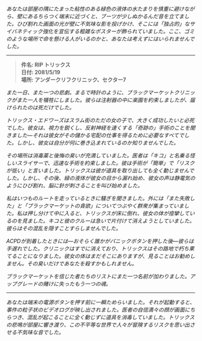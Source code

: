 _あなたは部屋の隅にたまった粘性のある緑色の液体の水たまりを慎重に避けながら、壁にあるちらつく端末に近づくと、ブーツが少しぬかるんだ音を立てました。ひび割れた画面の光が壁に不気味な影を投げかけ、そこには「独占的」なサイバネティック強化を宣伝する粗雑なポスターが飾られていました。ここ、ゴミのような場所で命を懸ける人がいるのかと、あなたは考えずにはいられませんでした。_

---

> **件名: RIP トリックス**  
> **日付: 2081/5/19**  
> **場所: アンダークリフクリニック、セクター7**

_また一日、また一つの悲劇。まるで時計のように、ブラックマーケットクリニックがまた一人を犠牲にしました。彼らは注射器の中に楽園を約束しましたが、届けられたのは死だけでした。_

_トリックス・エドワーズはスラム街のただの女の子で、大きく成功したいと必死でした。彼女は、視力を鋭くし、反射神経を速くする「奇跡の」手術のことを聞きました—それは彼女がその儲かる宅配の仕事を得るために必要なすべてでした。しかし、彼女は自分が何に巻き込まれているのか知りませんでした。_

_その場所は消毒薬と後悔の臭いが充満していました。医者は「キコ」と名乗る怪しいスライサーで、迅速な手術を約束しました。彼は手術が「簡単」で「リスクが低い」と言いました。トリックスは彼が道具を取り出しても全く動じませんでした。しかし、その後、緑の液体が彼女の目から漏れ始め、彼女の声は静電気のようにひび割れ、脳に針が刺さることを叫び始めました。_

_私はいつものルートを走っているときに騒ぎを聞きました。外には「また失敗した」と「ブラックマーケットの貪欲」についてつぶやく群衆が集まっていました。私は押し分けて中に入ると、トリックスが床に倒れ、彼女の体が痙攣しているのを見ました。キコと彼のクルーは急いで片付けて消えようとしていました。彼らはその混乱を隠すことすらしませんでした。_

_ACPDが到着したときには—おそらく誰かがパニックボタンを押した後—彼らは手遅れでした。クリニックはすでに消えており、トリックスはその路地で朽ち果てることになりました。彼女の体はまだそこにありますが、見ることはお勧めしません。その臭いだけであなたを殺すかもしれません。_

_ブラックマーケットを信じた者たちのリストにまた一つ名前が加わりました。アップグレードの賭けに失ったもう一つの魂。_

---

_あなたは端末の電源ボタンを押す前に一瞬ためらいました。それが起動すると、事件の粒子状のビデオログが映し出されました。医者の自信満々の顔が画面にちらつき、混乱が起こることに全く動じずに道具を消毒していました。トリックスの悲鳴が部屋に響き渡り、この不平等な世界で人々が冒険するリスクを思い出させる不気味な音でした。_
